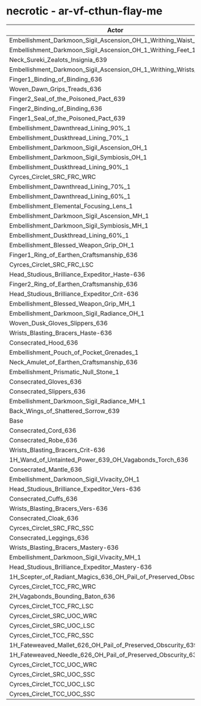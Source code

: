 # necrotic - ar-vf-cthun-flay-me
| Actor | DPS | Increase |
|---|:---:|:---:|
|Embellishment_Darkmoon_Sigil_Ascension_OH_1_Writhing_Waist_1|1810224|0.58%|
|Embellishment_Darkmoon_Sigil_Ascension_OH_1_Writhing_Feet_1|1810201|0.58%|
|Neck_Sureki_Zealots_Insignia_639|1809562|0.54%|
|Embellishment_Darkmoon_Sigil_Ascension_OH_1_Writhing_Wrists_1|1809302|0.53%|
|Finger1_Binding_of_Binding_636|1809203|0.52%|
|Woven_Dawn_Grips_Treads_636|1808944|0.51%|
|Finger2_Seal_of_the_Poisoned_Pact_639|1808869|0.50%|
|Finger2_Binding_of_Binding_636|1808054|0.46%|
|Finger1_Seal_of_the_Poisoned_Pact_639|1807303|0.42%|
|Embellishment_Dawnthread_Lining_90%_1|1806890|0.39%|
|Embellishment_Duskthread_Lining_70%_1|1805490|0.32%|
|Embellishment_Darkmoon_Sigil_Ascension_OH_1|1805480|0.32%|
|Embellishment_Darkmoon_Sigil_Symbiosis_OH_1|1805310|0.31%|
|Embellishment_Duskthread_Lining_90%_1|1805122|0.30%|
|Cyrces_Circlet_SRC_FRC_WRC|1804426|0.26%|
|Embellishment_Dawnthread_Lining_70%_1|1804248|0.25%|
|Embellishment_Dawnthread_Lining_60%_1|1804046|0.24%|
|Embellishment_Elemental_Focusing_Lens_1|1804004|0.23%|
|Embellishment_Darkmoon_Sigil_Ascension_MH_1|1803776|0.22%|
|Embellishment_Darkmoon_Sigil_Symbiosis_MH_1|1803479|0.20%|
|Embellishment_Duskthread_Lining_60%_1|1803125|0.18%|
|Embellishment_Blessed_Weapon_Grip_OH_1|1802911|0.17%|
|Finger1_Ring_of_Earthen_Craftsmanship_636|1802516|0.15%|
|Cyrces_Circlet_SRC_FRC_LSC|1802323|0.14%|
|Head_Studious_Brilliance_Expeditor_Haste-636|1802148|0.13%|
|Finger2_Ring_of_Earthen_Craftsmanship_636|1801928|0.12%|
|Head_Studious_Brilliance_Expeditor_Crit-636|1801561|0.10%|
|Embellishment_Blessed_Weapon_Grip_MH_1|1801378|0.09%|
|Embellishment_Darkmoon_Sigil_Radiance_OH_1|1801358|0.09%|
|Woven_Dusk_Gloves_Slippers_636|1801149|0.07%|
|Wrists_Blasting_Bracers_Haste-636|1801014|0.07%|
|Consecrated_Hood_636|1800771|0.05%|
|Embellishment_Pouch_of_Pocket_Grenades_1|1800708|0.05%|
|Neck_Amulet_of_Earthen_Craftsmanship_636|1800588|0.04%|
|Embellishment_Prismatic_Null_Stone_1|1800398|0.03%|
|Consecrated_Gloves_636|1800385|0.03%|
|Consecrated_Slippers_636|1800291|0.03%|
|Embellishment_Darkmoon_Sigil_Radiance_MH_1|1800020|0.01%|
|Back_Wings_of_Shattered_Sorrow_639|1799925|0.01%|
|Base|1799801|0.00%|
|Consecrated_Cord_636|1799505|-0.02%|
|Consecrated_Robe_636|1799348|-0.03%|
|Wrists_Blasting_Bracers_Crit-636|1799201|-0.03%|
|1H_Wand_of_Untainted_Power_639_OH_Vagabonds_Torch_636|1799063|-0.04%|
|Consecrated_Mantle_636|1799031|-0.04%|
|Embellishment_Darkmoon_Sigil_Vivacity_OH_1|1799027|-0.04%|
|Head_Studious_Brilliance_Expeditor_Vers-636|1798761|-0.06%|
|Consecrated_Cuffs_636|1798365|-0.08%|
|Wrists_Blasting_Bracers_Vers-636|1798182|-0.09%|
|Consecrated_Cloak_636|1798007|-0.10%|
|Cyrces_Circlet_SRC_FRC_SSC|1797808|-0.11%|
|Consecrated_Leggings_636|1797563|-0.12%|
|Wrists_Blasting_Bracers_Mastery-636|1797178|-0.15%|
|Embellishment_Darkmoon_Sigil_Vivacity_MH_1|1796855|-0.16%|
|Head_Studious_Brilliance_Expeditor_Mastery-636|1796745|-0.17%|
|1H_Scepter_of_Radiant_Magics_636_OH_Pail_of_Preserved_Obscurity_639|1796634|-0.18%|
|Cyrces_Circlet_TCC_FRC_WRC|1796586|-0.18%|
|2H_Vagabonds_Bounding_Baton_636|1794646|-0.29%|
|Cyrces_Circlet_TCC_FRC_LSC|1792674|-0.40%|
|Cyrces_Circlet_SRC_UOC_WRC|1791312|-0.47%|
|Cyrces_Circlet_SRC_UOC_LSC|1788042|-0.65%|
|Cyrces_Circlet_TCC_FRC_SSC|1787069|-0.71%|
|1H_Fateweaved_Mallet_626_OH_Pail_of_Preserved_Obscurity_639|1786424|-0.74%|
|1H_Fateweaved_Needle_626_OH_Pail_of_Preserved_Obscurity_639|1786027|-0.77%|
|Cyrces_Circlet_TCC_UOC_WRC|1783748|-0.89%|
|Cyrces_Circlet_SRC_UOC_SSC|1783733|-0.89%|
|Cyrces_Circlet_TCC_UOC_LSC|1779968|-1.10%|
|Cyrces_Circlet_TCC_UOC_SSC|1775190|-1.37%|
